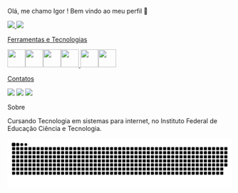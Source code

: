 Olá, me chamo Igor ! Bem vindo ao meu perfil 👋
<div>
<a href="https://github.com/seu-usuário-aqui">
<img height="180em" src="https://github-readme-stats.vercel.app/api/top-langs/?username=IgorAuguusto&layout=compact&langs_count=7&theme=dracula"/>
<img height="180em" src="https://github-readme-stats.vercel.app/api?username=IgorAuguusto&show_icons=true&theme=dracula&include_all_commits=true&count_private=true"/>
</div>

Ferramentas e Tecnologias

<img src="https://cdn.jsdelivr.net/gh/devicons/devicon/icons/git/git-original.svg" width="40" height="40"/><img src="https://cdn.jsdelivr.net/gh/devicons/devicon/icons/java/java-original.svg" width="40" height="40"/><img src="https://cdn.jsdelivr.net/gh/devicons/devicon/icons/python/python-original.svg" width="40" height="40"/><img src="https://cdn.jsdelivr.net/gh/devicons/devicon/icons/c/c-original.svg" width="40" height="40"/>
<img src="https://cdn.jsdelivr.net/gh/devicons/devicon/icons/html5/html5-original.svg" width="40" height="40"/><img src="https://cdn.jsdelivr.net/gh/devicons/devicon/icons/css3/css3-original.svg" width="40" height="40"/>
 
Contatos
<div>
  <a href="https://www.instagram.com/igoraugusto36/" target="_blank"><img src="https://img.shields.io/badge/-Instagram-%23E4405F?style=for-the-badge&logo=instagram&logoColor=white" target="_blank"></a>
  <a href = "mailto:igoraugusto36s@gmail.com"><img src="https://img.shields.io/badge/Gmail-D14836?style=for-the-badge&logo=gmail&logoColor=white" target="_blank"></a>
  <a href="https://www.linkedin.com/in/igor3663/" target="_blank"><img src="https://img.shields.io/badge/-LinkedIn-%230077B5?style=for-the-badge&logo=linkedin&logoColor=white" target="_blank"></a>
</div>

Sobre

Cursando Tecnologia em sistemas para internet, no Instituto Federal de
Educação Ciência e Tecnologia.

<picture>
  <source media="(prefers-color-scheme: dark)" srcset="https://raw.githubusercontent.com/IgorAuguusto/IgorAuguusto/output/github-contribution-grid-snake-dark.svg">
  <source media="(prefers-color-scheme: light)" srcset="https://raw.githubusercontent.com/IgorAuguusto/IgorAuguusto/output/github-contribution-grid-snake.svg">
  <img alt="github contribution grid snake animation" src="https://raw.githubusercontent.com/IgorAuguusto/IgorAuguusto/output/github-contribution-grid-snake.svg">
</picture>
